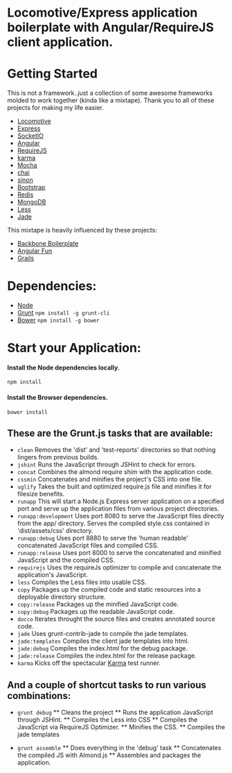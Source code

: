 # Locomotive/Express application boilerplate with Angular/RequireJS client application. #

# Getting Started #

This is not a framework..just a collection of some awesome frameworks molded to work together (kinda like a mixtape). Thank you to all of these projects for making my life easier. 

* [Locomotive](http://locomotivejs.org/)
* [Express](http://expressjs.com/)
* [SocketIO](http://socket.io/)
* [Angular](http://angularjs.org/)
* [RequireJS](http://requirejs.org/)
* [karma](http://karma-runner.github.io/0.8/index.html)
* [Mocha](http://visionmedia.github.io/mocha/)
* [chai](http://chaijs.com/)
* [sinon](http://sinonjs.org/)
* [Bootstrap](http://twitter.github.io/bootstrap/)
* [Redis](http://redis.io/)
* [MongoDB](http://www.mongodb.org/)
* [Less](http://lesscss.org/)
* [Jade](http://jade-lang.com/)

This mixtape is heavily influenced by these projects: 
* [Backbone Boilerplate](https://github.com/backbone-boilerplate/backbone-boilerplate)
* [Angular Fun](https://github.com/CaryLandholt/AngularFun)
* [Grails](http://grails.org/)

# Dependencies: #  

* [Node](http://nodejs.org/)
* [Grunt](https://github.com/cowboy/grunt) `npm install -g grunt-cli` 
* [Bower](http://twitter.github.com/bower/) `npm install -g bower`

# Start your Application: #

#### Install the Node dependencies locally. ####
`npm install`

#### Install the Browser dependencies. ####
`bower install`

## These are the Grunt.js tasks that are available: ##

* `clean` Removes the 'dist' and 'test-reports' directories so that nothing lingers from previous builds.
* `jshint` Runs the JavaScript through JSHint to check for errors.
* `concat` Combines the almond require shim with the application code. 
* `cssmin` Concatenates and minifies the project's CSS into one file.
* `uglify` Takes the built and optimized require.js file and minifies it for filesize benefits.
* `runapp` This will start a Node.js Express server application on a specified port and serve up the application files from various project directories. 
* `runapp:development` Uses port 8080 to serve the JavaScript files directly from the app/ directory. Serves the compiled style.css contained in 'dist/assets/css' directory.
* `runapp:debug` Uses port 8880 to serve the 'human readable' concatenated JavaScript files and compiled CSS. 
* `runapp:release` Uses port 8000 to serve the concatenated and minified JavaScript and the compiled CSS. 
* `requirejs` Uses the requireJs optimizer to compile and concatenate the application's JavaScript.
* `less` Compiles the Less files into usable CSS. 
* `copy` Packages up the compiled code and static resources into a deployable directory structure. 
* `copy:release` Packages up the minified JavaScript code.
* `copy:debug` Packages up the readable JavaScript code. 
* `docco` Iterates throught the source files and creates annotated source code. 
* `jade` Uses grunt-contrib-jade to compile the jade templates. 
* `jade:templates` Compiles the client jade templates into html. 
* `jade:debug` Compiles the index.html for the debug package.
* `jade:release` Compiles the index.html for the release package.
* `karma` Kicks off the spectacular [Karma](http://karma-runner.github.io/0.8/index.html) test runner.

## And a couple of shortcut tasks to run various combinations: ##

* `grunt debug` 
** Cleans the project 
** Runs the application JavaScript through JSHint.
** Compiles the Less into CSS
** Compiles the JavaScript via RequireJS Optimizer.
** Minifies the CSS.
** Compiles the jade templates

* `grunt assemble`
** Does everything in the 'debug' task
** Concatenates the compiled JS with Almond.js 
** Assembles and packages the application.